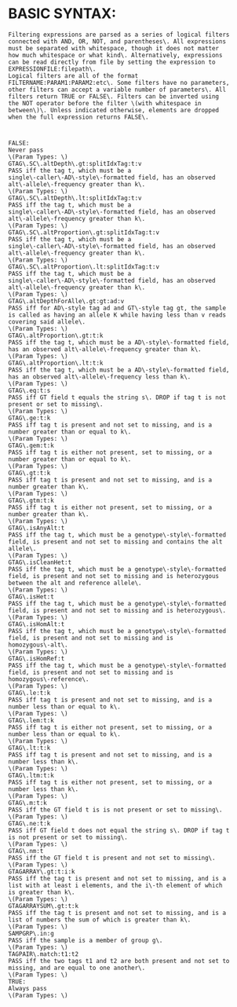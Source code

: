 
# BASIC SYNTAX:

    Filtering expressions are parsed as a series of logical filters 
    connected with AND, OR, NOT, and parentheses\. All expressions 
    must be separated with whitespace, though it does not matter 
    how much whitespace or what kind\. Alternatively, expressions 
    can be read directly from file by setting the expression to 
    EXPRESSIONFILE:filepath\.
    Logical filters are all of the format 
    FILTERNAME:PARAM1:PARAM2:etc\. Some filters have no parameters, 
    other filters can accept a variable number of parameters\. All 
    filters return TRUE or FALSE\. Filters can be inverted using 
    the NOT operator before the filter \(with whitespace in 
    between\)\. Unless indicated otherwise, elements are dropped 
    when the full expression returns FALSE\.

# 

    
    FALSE:
    Never pass
    \(Param Types: \)
    GTAG\.SC\.altDepth\.gt:splitIdxTag:t:v
    PASS iff the tag t, which must be a 
    single\-caller\-AD\-style\-formatted field, has an observed 
    alt\-allele\-frequency greater than k\.
    \(Param Types: \)
    GTAG\.SC\.altDepth\.lt:splitIdxTag:t:v
    PASS iff the tag t, which must be a 
    single\-caller\-AD\-style\-formatted field, has an observed 
    alt\-allele\-frequency greater than k\.
    \(Param Types: \)
    GTAG\.SC\.altProportion\.gt:splitIdxTag:t:v
    PASS iff the tag t, which must be a 
    single\-caller\-AD\-style\-formatted field, has an observed 
    alt\-allele\-frequency greater than k\.
    \(Param Types: \)
    GTAG\.SC\.altProportion\.lt:splitIdxTag:t:v
    PASS iff the tag t, which must be a 
    single\-caller\-AD\-style\-formatted field, has an observed 
    alt\-allele\-frequency greater than k\.
    \(Param Types: \)
    GTAG\.altDepthForAlle\.gt:gt:ad:v
    PASS iff for AD\-style tag ad and GT\-style tag gt, the sample 
    is called as having an allele K while having less than v reads 
    covering said allele\.
    \(Param Types: \)
    GTAG\.altProportion\.gt:t:k
    PASS iff the tag t, which must be a AD\-style\-formatted field, 
    has an observed alt\-allele\-frequency greater than k\.
    \(Param Types: \)
    GTAG\.altProportion\.lt:t:k
    PASS iff the tag t, which must be a AD\-style\-formatted field, 
    has an observed alt\-allele\-frequency less than k\.
    \(Param Types: \)
    GTAG\.eq:t:s
    PASS iff GT field t equals the string s\. DROP if tag t is not 
    present or set to missing\.
    \(Param Types: \)
    GTAG\.ge:t:k
    PASS iff tag t is present and not set to missing, and is a 
    number greater than or equal to k\.
    \(Param Types: \)
    GTAG\.gem:t:k
    PASS iff tag t is either not present, set to missing, or a 
    number greater than or equal to k\.
    \(Param Types: \)
    GTAG\.gt:t:k
    PASS iff tag t is present and not set to missing, and is a 
    number greater than k\.
    \(Param Types: \)
    GTAG\.gtm:t:k
    PASS iff tag t is either not present, set to missing, or a 
    number greater than k\.
    \(Param Types: \)
    GTAG\.isAnyAlt:t
    PASS iff the tag t, which must be a genotype\-style\-formatted 
    field, is present and not set to missing and contains the alt 
    allele\.
    \(Param Types: \)
    GTAG\.isCleanHet:t
    PASS iff the tag t, which must be a genotype\-style\-formatted 
    field, is present and not set to missing and is heterozygous 
    between the alt and reference allele\.
    \(Param Types: \)
    GTAG\.isHet:t
    PASS iff the tag t, which must be a genotype\-style\-formatted 
    field, is present and not set to missing and is heterozygous\.
    \(Param Types: \)
    GTAG\.isHomAlt:t
    PASS iff the tag t, which must be a genotype\-style\-formatted 
    field, is present and not set to missing and is 
    homozygous\-alt\.
    \(Param Types: \)
    GTAG\.isHomRef:t
    PASS iff the tag t, which must be a genotype\-style\-formatted 
    field, is present and not set to missing and is 
    homozygous\-reference\.
    \(Param Types: \)
    GTAG\.le:t:k
    PASS iff tag t is present and not set to missing, and is a 
    number less than or equal to k\.
    \(Param Types: \)
    GTAG\.lem:t:k
    PASS iff tag t is either not present, set to missing, or a 
    number less than or equal to k\.
    \(Param Types: \)
    GTAG\.lt:t:k
    PASS iff tag t is present and not set to missing, and is a 
    number less than k\.
    \(Param Types: \)
    GTAG\.ltm:t:k
    PASS iff tag t is either not present, set to missing, or a 
    number less than k\.
    \(Param Types: \)
    GTAG\.m:t:k
    PASS iff the GT field t is is not present or set to missing\.
    \(Param Types: \)
    GTAG\.ne:t:k
    PASS iff GT field t does not equal the string s\. DROP if tag t 
    is not present or set to missing\.
    \(Param Types: \)
    GTAG\.nm:t
    PASS iff the GT field t is present and not set to missing\.
    \(Param Types: \)
    GTAGARRAY\.gt:t:i:k
    PASS iff the tag t is present and not set to missing, and is a 
    list with at least i elements, and the i\-th element of which 
    is greater than k\.
    \(Param Types: \)
    GTAGARRAYSUM\.gt:t:k
    PASS iff the tag t is present and not set to missing, and is a 
    list of numbers the sum of which is greater than k\.
    \(Param Types: \)
    SAMPGRP\.in:g
    PASS iff the sample is a member of group g\.
    \(Param Types: \)
    TAGPAIR\.match:t1:t2
    PASS iff the two tags t1 and t2 are both present and not set to 
    missing, and are equal to one another\.
    \(Param Types: \)
    TRUE:
    Always pass
    \(Param Types: \)